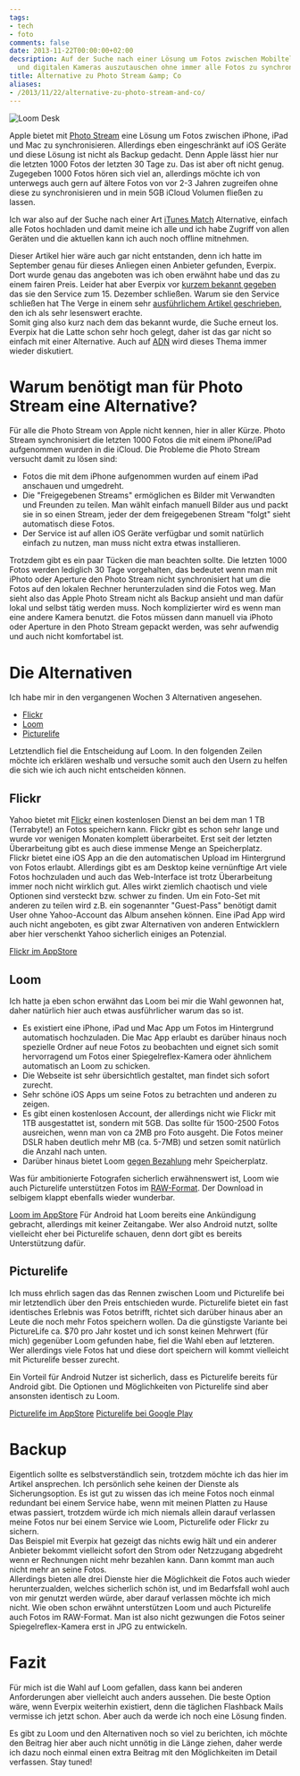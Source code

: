 ```yaml
---
tags:
- tech
- foto
comments: false
date: 2013-11-22T00:00:00+02:00
decsription: Auf der Suche nach einer Lösung um Fotos zwischen Mobiltelefonen, Macs, iPads
  und digitalen Kameras auszutauschen ohne immer alle Fotos zu synchronisieren.
title: Alternative zu Photo Stream &amp; Co
aliases:
- /2013/11/22/alternative-zu-photo-stream-and-co/
---
```


![Loom Desk](https://s3.amazonaws.com/f.cl.ly/items/2U0d0M3R0r2k2d1f2f0L/Loom_Desk.jpg)

Apple bietet mit [Photo Stream](http://www.apple.com/de/icloud/features/#photo-stream/) eine Lösung um Fotos zwischen iPhone, iPad und Mac zu synchronisieren. Allerdings eben eingeschränkt auf iOS Geräte und diese Lösung ist nicht als Backup gedacht. Denn Apple lässt hier nur die letzten 1000 Fotos der letzten 30 Tage zu. Das ist aber oft nicht genug. Zugegeben 1000 Fotos hören sich viel an, allerdings möchte ich von unterwegs auch gern auf ältere Fotos von vor 2-3 Jahren zugreifen ohne diese zu synchronisieren und in mein 5GB iCloud Volumen fließen zu lassen.

Ich war also auf der Suche nach einer Art [iTunes Match](https://www.apple.com/de/itunes/itunes-match/) Alternative, einfach alle Fotos hochladen und damit meine ich alle und ich habe Zugriff von allen Geräten und die aktuellen kann ich auch noch offline mitnehmen.

Dieser Artikel hier wäre auch gar nicht entstanden, denn ich hatte im September genau für dieses Anliegen einen Anbieter gefunden, Everpix. Dort wurde genau das angeboten was ich oben erwähnt habe und das zu einem fairen Preis. Leider hat aber Everpix vor [kurzem bekannt gegeben](http://blog.everpix.com/post/66102960115/we-gave-it-our-all) das sie den Service zum 15. Dezember schließen. Warum sie den Service schließen hat The Verge in einem sehr [ausführlichem Artikel geschrieben](http://www.theverge.com/2013/11/5/5039216/everpix-life-and-death-inside-the-worlds-best-photo-startup), den ich als sehr lesenswert erachte.  
Somit ging also kurz nach dem das bekannt wurde, die Suche erneut los. Everpix hat die Latte schon sehr hoch gelegt, daher ist das gar nicht so einfach mit einer Alternative. Auch auf [ADN](http://www.app.net/) wird dieses Thema immer wieder diskutiert.

# Warum benötigt man für Photo Stream eine Alternative?

Für alle die Photo Stream von Apple nicht kennen, hier in aller Kürze. Photo Stream synchronisiert die letzten 1000 Fotos die mit einem iPhone/iPad aufgenommen wurden in die iCloud. Die Probleme die Photo Stream versucht damit zu lösen sind:

* Fotos die mit dem iPhone aufgenommen wurden auf einem iPad anschauen und umgedreht.
* Die "Freigegebenen Streams" ermöglichen es Bilder mit Verwandten und Freunden zu teilen. Man wählt einfach manuell Bilder aus und packt sie in so einen Stream, jeder der dem freigegebenen Stream "folgt" sieht automatisch diese Fotos.
* Der Service ist auf allen iOS Geräte verfügbar und somit natürlich einfach zu nutzen, man muss nicht extra etwas installieren.

Trotzdem gibt es ein paar Tücken die man beachten sollte. Die letzten 1000 Fotos werden lediglich 30 Tage vorgehalten, das bedeutet wenn man mit iPhoto oder Aperture den Photo Stream nicht synchronisiert hat um die Fotos auf den lokalen Rechner herunterzuladen sind die Fotos weg. Man sieht also das Apple Photo Stream nicht als Backup ansieht und man dafür lokal und selbst tätig werden muss.
Noch komplizierter wird es wenn man eine andere Kamera benutzt. die Fotos müssen dann manuell via iPhoto oder Aperture in den Photo Stream gepackt werden, was sehr aufwendig und auch nicht komfortabel ist.

# Die Alternativen

Ich habe mir in den vergangenen Wochen 3 Alternativen angesehen.

* [Flickr](http://www.flickr.com/)
* [Loom](https://www.loom.com/)
* [Picturelife](https://picturelife.com/)

Letztendlich fiel die Entscheidung auf Loom. In den folgenden Zeilen möchte ich erklären weshalb und versuche somit auch den Usern zu helfen die sich wie ich auch nicht entscheiden können.

## Flickr

Yahoo bietet mit [Flickr](http://www.flickr.com/) einen kostenlosen Dienst an bei dem man 1 TB (Terrabyte!) an Fotos speichern kann. Flickr gibt es schon sehr lange und wurde vor wenigen Monaten komplett überarbeitet. Erst seit der letzten Überarbeitung gibt es auch diese immense Menge an Speicherplatz.  
Flickr bietet eine iOS App an die den automatischen Upload im Hintergrund von Fotos erlaubt.   Allerdings gibt es am Desktop keine vernünftige Art viele Fotos hochzuladen und auch das Web-Interface ist trotz Überarbeitung immer noch nicht wirklich gut. Alles wirkt ziemlich chaotisch und viele Optionen sind versteckt bzw. schwer zu finden. Um ein Foto-Set mit anderen zu teilen wird z.B. ein sogenannter "Guest-Pass" benötigt damit User ohne Yahoo-Account das Album ansehen können.
Eine iPad App wird auch nicht angeboten, es gibt zwar Alternativen von anderen Entwicklern aber hier verschenkt Yahoo sicherlich einiges an Potenzial.

[Flickr im AppStore](http://clkde.Tradedoubler.com/click?p=23761&amp;a=2217627&amp;url=https://itunes.apple.com/de/app/flickr/id328407587?partnerId=2003)

## Loom

Ich hatte ja eben schon erwähnt das Loom bei mir die Wahl gewonnen hat, daher natürlich hier auch etwas ausführlicher warum das so ist.

* Es existiert eine iPhone, iPad und Mac App um Fotos im Hintergrund automatisch hochzuladen. Die Mac App erlaubt es darüber hinaus noch spezielle Ordner auf neue Fotos zu beobachten und eignet sich somit hervorragend um Fotos einer Spiegelreflex-Kamera oder ähnlichem automatisch an Loom zu schicken.
* Die Webseite ist sehr übersichtlich gestaltet, man findet sich sofort zurecht.
* Sehr schöne iOS Apps um seine Fotos zu betrachten und anderen zu zeigen.
* Es gibt einen kostenlosen Account, der allerdings nicht wie Flickr mit 1TB ausgestattet ist, sondern mit 5GB. Das sollte für 1500-2500 Fotos ausreichen, wenn man von ca 2MB pro Foto ausgeht. Die Fotos meiner DSLR haben deutlich mehr MB (ca. 5-7MB) und setzen somit natürlich die Anzahl nach unten.
* Darüber hinaus bietet Loom [gegen Bezahlung](https://loom.com/plans) mehr Speicherplatz. 

Was für ambitionierte Fotografen sicherlich erwähnenswert ist, Loom wie auch Picturelife unterstützen Fotos im [RAW-Format](https://de.wikipedia.org/wiki/Rohdatenformat_%28Fotografie%29). Der Download in selbigem klappt ebenfalls wieder wunderbar.

[Loom im AppStore](http://clkde.Tradedoubler.com/click?p=23761&amp;a=2217627&amp;url=https://itunes.apple.com/de/app/loom/id655641185?partnerId=2003)
Für Android hat Loom bereits eine Ankündigung gebracht, allerdings mit keiner Zeitangabe. Wer also Android nutzt, sollte vielleicht eher bei Picturelife schauen, denn dort gibt es bereits Unterstützung dafür.

##  Picturelife

Ich muss ehrlich sagen das das Rennen zwischen Loom und Picturelife bei mir letztendlich über den Preis entschieden wurde. Picturelife bietet ein fast identisches Erlebnis was Fotos betrifft, richtet sich darüber hinaus aber an Leute die noch mehr Fotos speichern wollen. Da die günstigste Variante bei PictureLife ca. $70 pro Jahr kostet und ich sonst keinen Mehrwert (für mich) gegenüber Loom gefunden habe, fiel die Wahl eben auf letzteren.
Wer allerdings viele Fotos hat und diese dort speichern will kommt vielleicht mit Picturelife besser zurecht.

Ein Vorteil für Android Nutzer ist sicherlich, dass es Picturelife bereits für Android gibt.
Die Optionen und Möglichkeiten von Picturelife sind aber ansonsten identisch zu Loom.

[Picturelife im AppStore](http://clkde.Tradedoubler.com/click?p=23761&amp;a=2217627&amp;url=https://itunes.apple.com/de/app/picturelife-photo-video-backup/id487233339?partnerId=2003)
[Picturelife bei Google Play](https://play.google.com/store/apps/details?id=com.picturelife.android&amp;hl=de)

# Backup

Eigentlich sollte es selbstverständlich sein, trotzdem möchte ich das hier im Artikel ansprechen. Ich persönlich sehe keinen der Dienste als Sicherungsoption. Es ist gut zu wissen das ich meine Fotos noch einmal redundant bei einem Service habe, wenn mit meinen Platten zu Hause etwas passiert, trotzdem würde ich mich niemals  allein darauf verlassen meine Fotos nur bei einem Service wie Loom, Picturelife oder Flickr zu sichern.  
Das Beispiel mit Everpix hat gezeigt das nichts ewig hält und ein anderer Anbieter bekommt vielleicht sofort den Strom oder Netzzugang abgedreht wenn er Rechnungen nicht mehr bezahlen kann. Dann kommt man auch nicht mehr an seine Fotos.  
Allerdings bieten alle drei Dienste hier die Möglichkeit  die Fotos auch wieder herunterzualden, welches sicherlich schön ist, und im Bedarfsfall wohl auch von mir genutzt werden würde, aber darauf verlassen möchte ich mich nicht. Wie oben schon erwähnt unterstützen Loom und auch Picturelife auch Fotos im RAW-Format. Man ist also nicht gezwungen die Fotos seiner Spiegelreflex-Kamera erst in JPG zu entwickeln.

# Fazit

Für mich ist die Wahl auf Loom gefallen, dass kann bei anderen Anforderungen aber vielleicht auch anders aussehen. Die beste Option wäre, wenn Everpix weiterhin existiert, denn die täglichen Flashback Mails vermisse ich jetzt schon. Aber auch da werde ich noch eine Lösung finden.

Es gibt zu Loom und den Alternativen noch so viel zu berichten, ich möchte den Beitrag hier aber auch nicht unnötig in die Länge ziehen, daher werde ich dazu noch einmal einen extra Beitrag mit den Möglichkeiten im Detail verfassen. Stay tuned!
